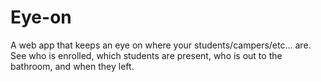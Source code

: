 # Eye-on
A web app that keeps an eye on where your students/campers/etc... are.
See who is enrolled, which students are present, who is out to the bathroom, and when they left.
